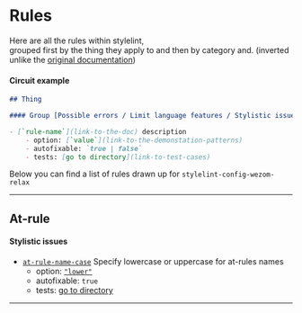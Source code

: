# Rules

Here are all the rules within stylelint,  
grouped first by the thing they apply to and then by category and.
(inverted unlike the [original documentation](https://stylelint.io/user-guide/rules))

#### Circuit example 

```md
## Thing

#### Group [Possible errors / Limit language features / Stylistic issues]

- [`rule-name`](link-to-the-doc) description
    - option: [`value`](link-to-the-demonstation-patterns)
    - аutofixable: `true | false`
    - tests: [go to directory](link-to-test-cases)
```

Below you can find a list of rules drawn up for `stylelint-config-wezom-relax`

---

## At-rule

#### Stylistic issues

- [`at-rule-name-case`](https://stylelint.io/user-guide/rules/at-rule-name-case) Specify lowercase or uppercase for at-rules names
    - option: [`"lower"`](https://stylelint.io/user-guide/rules/at-rule-name-case#lower)
    - аutofixable: `true`
    - tests: [go to directory](../__tests__/at-rule-name-case)

---
